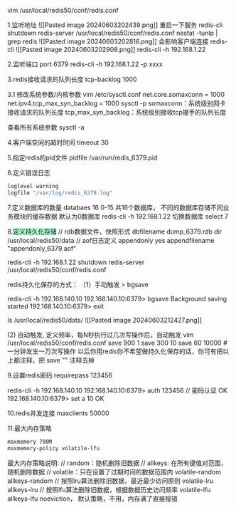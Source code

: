 vim  /usr/local/redis50/conf/redis.conf

1.监听地址
![[Pasted image 20240603202439.png]]
 重启一下服务
redis-cli shutdown
redis-server /usr/local/redis50/conf/redis.conf
nestat -tunlp | grep redis
![[Pasted image 20240603202816.png]]
会影响客户端连接
redis-cli
![[Pasted image 20240603202908.png]]
redis-cli -h 192.168.1.22

2.监听端口
port 6379
redis-cli -h 192.168.1.22 -p xxxx

3.redis接收请求的队列长度
tcp-backlog 1000

3.1 修改系统参数/内核参数
vim /etc/sysctl.conf
net.core.somaxconn = 1000
net.ipv4.tcp_max_syn_backlog = 1000
sysctl -p
somaxconn：系统级别网卡接收请求的队列长度
tcp_max_syn_backlog：系统级别接收tcp握手的队列长度

查看所有系统参数
sysctl -a 

4.客户端空闲的超时时间
timeout 30
 
5.指定redis的pid文件
pidfile /var/run/redis_6379.pid


6.定义错误日志
```bash
loglevel warning
logfile "/var/log/redis_6379.log"
```

7.定义数据库的数量
databaes 16
0-15
共16个数据库， 不同的数据库存储不同业务模块的缓存数据 
默认为0数据库
redis-cli -h 192.168.1.22
切换数据库
select 7

8.<span style="background:#affad1">定义持久化存储</span>
// rdb数据文件，快照形式
dbfilename dump_6379.rdb
dir /usr/local/redis50/data
// aof日志定义
appendonly yes
appendfilename "appendonly_6379.aof"

redis-cli -h 192.168.1.22 shutdown
redis-server /usr/local/redis50/conf/redis.conf

redis持久化保存的方式：
（1）手动触发 > bgsave

redis-cli -h 192.168.140.10
192.168.140.10:6379> bgsave
Background saving started
192.168.140.10:6379> exit

ls /usr/local/redis50/data/
![[Pasted image 20240603212427.png]]

(2)  自动触发, 定义频率，每N秒执行过几次写操作后，自动触发
vim  /usr/local/redis50/conf/redis.conf
save 900 1
save 300 10
save 60 10000 # 一分钟发生一万次写操作
以后你用redis你不希望做持久化保存的话，你可有把以上都注释，把 save "" 注释去掉



 9.设置redis密码
 requirepass 123456
 
 redis-cli -h 192.168.140.10 
 192.168.140.10:6379> auth 123456     // 密码认证 
 OK 
 192.168.140.10:6379> set a 10 OK


 10.redis并发连接
 maxclients 50000
 
11.最大内存策略
```bash
maxmemory 700M
maxmemory-policy volatile-lfu
```

最大内存策略说明:
// random：随机删除旧数据
// allkeys: 在所有键值对范围，随机删除数据
// volatile：只在设置了过期时间的数据范围内
volatile-random
allkeys-random
// 按照lru算法删除旧数据，最近最少访问原则
volatile-lru
allkeys-lru
// 按照lfu算法删除旧数据，根据数据历史访问频率
volatile-lfu
allkeys-lfu
noeviction， 默认策略，不用，内存满了直接报错
